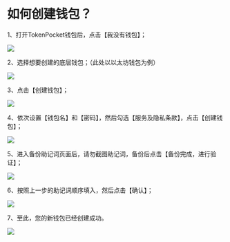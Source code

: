 # 如何创建钱包？

1、打开TokenPocket钱包后，点击【我没有钱包】；  

![](../.gitbook/assets/11.png)

2、选择想要创建的底层钱包；（此处以以太坊钱包为例）

![](../.gitbook/assets/10%20%281%29.png)

3、点击【创建钱包】；

![](../.gitbook/assets/4%20%283%29.png)

4、依次设置【钱包名】和【密码】，然后勾选【服务及隐私条款】，点击【创建钱包】；

![](../.gitbook/assets/5.png)

5、进入备份助记词页面后，请勿截图助记词，备份后点击【备份完成，进行验证】；

![](../.gitbook/assets/6.png)

6、按照上一步的助记词顺序填入，然后点击【确认】；

![](../.gitbook/assets/9.png)

7、至此，您的新钱包已经创建成功。

![](../.gitbook/assets/8%20%281%29.png)

